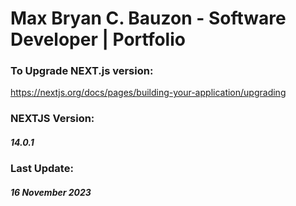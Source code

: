 # Max Bryan C. Bauzon - Software Developer | Portfolio

### To Upgrade NEXT.js version:
https://nextjs.org/docs/pages/building-your-application/upgrading

### NEXTJS Version:
##### 14.0.1

### Last Update:
##### 16 November 2023